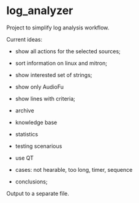 # log_analyzer
Project to simplify log analysis workflow.

Current ideas:
- show all actions for the selected sources;
- sort information on linux and mitron;
- show interested set of strings;
- show only AudioFu
- show lines with criteria;
- archive
- knowledge base
- statistics
- testing scenarious

- use QT 

- cases: not hearable, too long, timer, sequence
- conclusions;

Output to a separate file.
